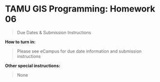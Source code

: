 # TAMU GIS Programming: Homework 06
> Due Dates & Submission Instructions

**How to turn in:**
> Please see eCampus for due date information and submission instructions

**Other special instructions:**
> None
